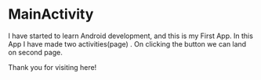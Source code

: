 # MainActivity

I have started to learn Android development, and this is my First App.
In this App I have made two activities(page) . On clicking the button we can land on second page.

Thank you for visiting here! 
